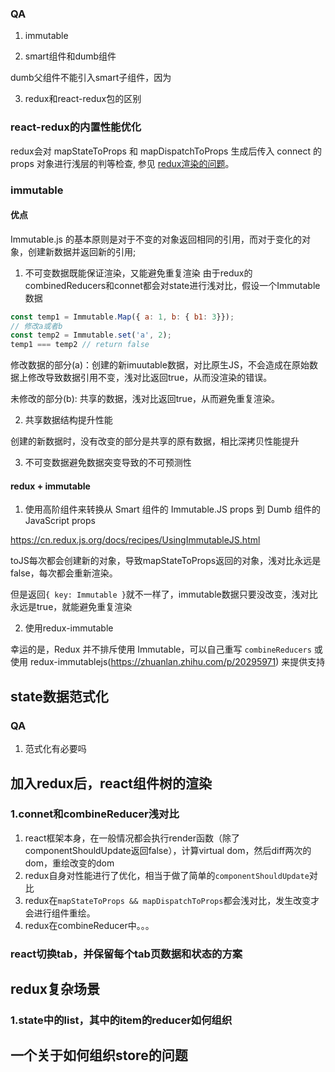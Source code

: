 ### QA

1. immutable

2. smart组件和dumb组件

dumb父组件不能引入smart子组件，因为

3. redux和react-redux包的区别



### react-redux的内置性能优化
redux会对 mapStateToProps 和 mapDispatchToProps 生成后传入 connect 的 props 对象进行浅层的判等检查, 参见
[redux渲染的问题](https://cn.redux.js.org/docs/faq/ReactRedux.html)。


### immutable
#### 优点
Immutable.js 的基本原则是对于不变的对象返回相同的引用，而对于变化的对象，创建新数据并返回新的引用;

1. 不可变数据既能保证渲染，又能避免重复渲染
由于redux的combinedReducers和connet都会对state进行浅对比，假设一个Immutable数据
```js
const temp1 = Immutable.Map({ a: 1, b: { b1: 3}});
// 修改a或者b
const temp2 = Immutable.set('a', 2);
temp1 === temp2 // return false
```

修改数据的部分(a)：创建的新imuutable数据，对比原生JS，不会造成在原始数据上修改导致数据引用不变，浅对比返回true，从而没渲染的错误。

未修改的部分(b): 共享的数据，浅对比返回true，从而避免重复渲染。

2. 共享数据结构提升性能

创建的新数据时，没有改变的部分是共享的原有数据，相比深拷贝性能提升

3. 不可变数据避免数据突变导致的不可预测性

#### redux + immutable

1. 使用高阶组件来转换从 Smart 组件的 Immutable.JS props 到 Dumb 组件的 JavaScript props

https://cn.redux.js.org/docs/recipes/UsingImmutableJS.html

toJS每次都会创建新的对象，导致mapStateToProps返回的对象，浅对比永远是false，每次都会重新渲染。

但是返回`{ key: Immutable }`就不一样了，immutable数据只要没改变，浅对比永远是true，就能避免重复渲染

2. 使用redux-immutable

幸运的是，Redux 并不排斥使用 Immutable，可以自己重写 `combineReducers` 或使用 redux-immutablejs(https://zhuanlan.zhihu.com/p/20295971) 来提供支持





## state数据范式化

### QA
1. 范式化有必要吗



## 加入redux后，react组件树的渲染
### 1.connet和combineReducer浅对比

1. react框架本身，在一般情况都会执行render函数（除了componentShouldUpdate返回false），计算virtual dom，然后diff两次的dom，重绘改变的dom
2. redux自身对性能进行了优化，相当于做了简单的`componentShouldUpdate`对比
  1. redux在`mapStateToProps && mapDispatchToProps`都会浅对比，发生改变才会进行组件重绘。
  2. redux在combineReducer中。。。

### react切换tab，并保留每个tab页数据和状态的方案


## redux复杂场景

### 1.state中的list，其中的item的reducer如何组织

## 一个关于如何组织store的问题
